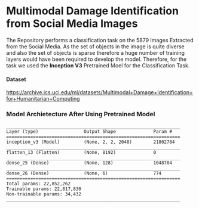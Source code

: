 # Multimodal Damage Identification from Social Media Images

The Repository performs a classification task on the 5879 Images Extracted from the Social Media. As the set of objects in the image is quite diverse and also the set of objects is sparse therefore a huge number of training layers would have been required to develop the model. Therefore, for the task we used the **Inception V3** Pretrained Moel for the Classification Task.

#### Dataset
https://archive.ics.uci.edu/ml/datasets/Multimodal+Damage+Identification+for+Humanitarian+Computing

### Model Archietecture After Using Pretrained Model
```
_________________________________________________________________
Layer (type)                 Output Shape              Param #   
=================================================================
inception_v3 (Model)         (None, 2, 2, 2048)        21802784  
_________________________________________________________________
flatten_13 (Flatten)         (None, 8192)              0         
_________________________________________________________________
dense_25 (Dense)             (None, 128)               1048704   
_________________________________________________________________
dense_26 (Dense)             (None, 6)                 774       
=================================================================
Total params: 22,852,262
Trainable params: 22,817,830
Non-trainable params: 34,432
_________________________________________________________________
```
